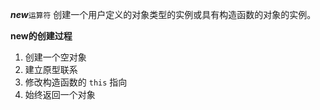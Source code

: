 ***new***`运算符` 创建一个用户定义的对象类型的实例或具有构造函数的对象的实例。

**new的创建过程**
1. 创建一个空对象
2. 建立原型联系
3. 修改构造函数的 `this` 指向
4. 始终返回一个对象